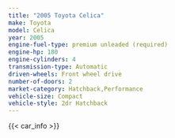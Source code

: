 ```yaml
---
title: "2005 Toyota Celica"
make: Toyota
model: Celica
year: 2005
engine-fuel-type: premium unleaded (required)
engine-hp: 180
engine-cylinders: 4
transmission-type: Automatic
driven-wheels: Front wheel drive
number-of-doors: 2
market-category: Hatchback,Performance
vehicle-size: Compact
vehicle-style: 2dr Hatchback
---
```


{{< car_info >}}

